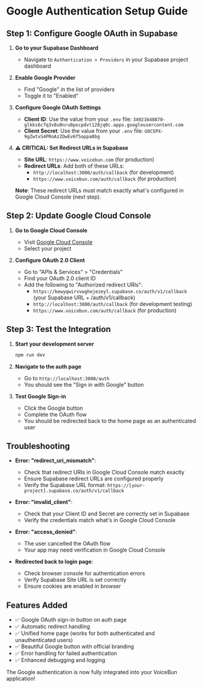 # Google Authentication Setup Guide

## Step 1: Configure Google OAuth in Supabase

1. **Go to your Supabase Dashboard**
   - Navigate to `Authentication > Providers` in your Supabase project dashboard

2. **Enable Google Provider**
   - Find "Google" in the list of providers
   - Toggle it to "Enabled"

3. **Configure Google OAuth Settings**
   - **Client ID**: Use the value from your `.env` file: `34921648870-glkks6c7q3v8u0nru0pocpdvt128jq0c.apps.googleusercontent.com`
   - **Client Secret**: Use the value from your `.env` file: `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`

4. **⚠️ CRITICAL: Set Redirect URLs in Supabase**
   - **Site URL**: `https://www.voicebun.com` (for production)
   - **Redirect URLs**: Add both of these URLs:
     - `http://localhost:3000/auth/callback` (for development)
     - `https://www.voicebun.com/auth/callback` (for production)
   
   **Note**: These redirect URLs must match exactly what's configured in Google Cloud Console (next step).

## Step 2: Update Google Cloud Console

1. **Go to Google Cloud Console**
   - Visit [Google Cloud Console](https://console.cloud.google.com/)
   - Select your project

2. **Configure OAuth 2.0 Client**
   - Go to "APIs & Services" > "Credentials"
   - Find your OAuth 2.0 client ID
   - Add the following to "Authorized redirect URIs":
     - `https://kewyqwirvvwghejezeyl.supabase.co/auth/v1/callback` (your Supabase URL + /auth/v1/callback)
     - `http://localhost:3000/auth/callback` (for development testing)
     - `https://www.voicebun.com/auth/callback` (for production)

## Step 3: Test the Integration

1. **Start your development server**
   ```bash
   npm run dev
   ```

2. **Navigate to the auth page**
   - Go to `http://localhost:3000/auth`
   - You should see the "Sign in with Google" button

3. **Test Google Sign-in**
   - Click the Google button
   - Complete the OAuth flow
   - You should be redirected back to the home page as an authenticated user

## Troubleshooting

- **Error: "redirect_uri_mismatch"**: 
  - Check that redirect URIs in Google Cloud Console match exactly
  - Ensure Supabase redirect URLs are configured properly
  - Verify the Supabase URL format: `https://[your-project].supabase.co/auth/v1/callback`

- **Error: "invalid_client"**: 
  - Check that your Client ID and Secret are correctly set in Supabase
  - Verify the credentials match what's in Google Cloud Console

- **Error: "access_denied"**: 
  - The user cancelled the OAuth flow
  - Your app may need verification in Google Cloud Console

- **Redirected back to login page**: 
  - Check browser console for authentication errors
  - Verify Supabase Site URL is set correctly
  - Ensure cookies are enabled in browser

## Features Added

- ✅ Google OAuth sign-in button on auth page
- ✅ Automatic redirect handling
- ✅ Unified home page (works for both authenticated and unauthenticated users)
- ✅ Beautiful Google button with official branding
- ✅ Error handling for failed authentication
- ✅ Enhanced debugging and logging

The Google authentication is now fully integrated into your VoiceBun application! 